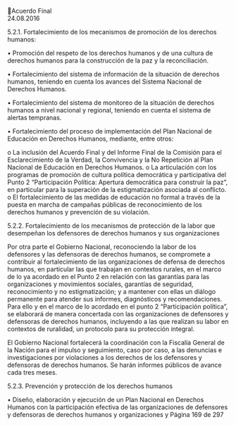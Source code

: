 Acuerdo Final  
24.08.2016  

5.2.1. Fortalecimiento de los mecanismos de promoción de los derechos humanos: 
 
• Promoción del respeto de los derechos humanos y de una cultura de derechos humanos para la 
construcción de la paz y la reconciliación.  
 
• Fortalecimiento del sistema de información de la situación de derechos humanos, teniendo en 
cuenta los avances del Sistema Nacional de Derechos Humanos. 
 
• Fortalecimiento del sistema de monitoreo de la situación de derechos humanos a nivel nacional 
y regional, teniendo en cuenta el sistema de alertas tempranas.  
 
• Fortalecimiento  del  proceso  de  implementación  del  Plan  Nacional  de  Educación  en  Derechos 
Humanos, mediante, entre otros: 
 
o La inclusión del Acuerdo Final y del Informe Final de la Comisión para el Esclarecimiento 
de la Verdad, la Convivencia y la No Repetición al Plan Nacional de Educación en Derechos 
Humanos. 
o La  articulación  con  los  programas  de  promoción  de  cultura  política  democrática  y 
participativa del Punto 2 “Participación Política: Apertura democrática para construir la 
paz”, en particular para la superación de la estigmatización asociada al conflicto.  
o El fortalecimiento de las medidas de educación no formal a través de la puesta en marcha 
de campañas públicas de reconocimiento de los derechos humanos y prevención de su 
violación. 
 
5.2.2. Fortalecimiento  de  los  mecanismos  de  protección  de  la  labor  que  desempeñan  los 
defensores de derechos humanos y sus organizaciones 
 
 
Por otra parte el Gobierno Nacional, reconociendo la labor de los defensores y las defensoras de derechos 
humanos, se compromete a contribuir al fortalecimiento de las organizaciones de defensa de derechos 
humanos, en particular las que trabajan en contextos rurales, en el marco de lo ya acordado en el Punto 
2 en relación con las garantías para las organizaciones y movimientos sociales, garantías de seguridad, 
reconocimiento y no estigmatización; y a mantener con ellas un diálogo permanente para atender sus 
informes,  diagnósticos  y  recomendaciones.  Para  ello  y  en  el  marco  de  lo  acordado  en  el  punto  2 
“Participación  política”,  se  elaborará  de  manera  concertada  con  las  organizaciones  de  defensores  y 
defensoras de derechos humanos, incluyendo a las que realizan su labor en contextos de ruralidad, un 
protocolo para su protección integral. 
 
El Gobierno Nacional fortalecerá la coordinación con la Fiscalía General de la Nación para el impulso y 
seguimiento,  caso  por  caso,  a  las  denuncias  e  investigaciones  por  violaciones  a  los  derechos  de  los 
defensores y defensoras de derechos humanos. Se harán informes públicos de avance cada tres meses.  
 
5.2.3. Prevención y protección de los derechos humanos 
  
• Diseño,  elaboración  y  ejecución  de  un  Plan  Nacional  en  Derechos  Humanos  con  la  participación 
efectiva de las organizaciones de defensores y defensoras de derechos humanos y organizaciones y 
Página 169 de 297 
 

